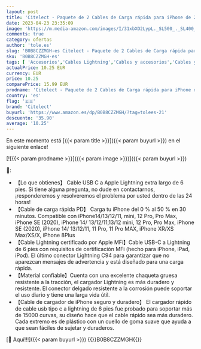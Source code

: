 ```yaml
---
layout: post
title: 'Citelect - Paquete de 2 Cables de Carga rápida para iPhone de 2m [Certificado Apple MFi]  Cable USB Tipo C a Lightning Cable de Carga de 2m for Apple iPhone14 13 12 Pro XR XS MAX X 8 Plus'
date: 2023-04-23 23:35:09
image: 'https://m.media-amazon.com/images/I/31xbXO2LypL._SL500_._SL400_.jpg'
comments: true
category: ofertas
author: 'tole.es'
slug: 'B0B8CZZMGH-es Citelect - Paquete de 2 Cables de Carga rápida para iPhone...'
sku: 'B0B8CZZMGH-es'
tags: [ 'Accesorios','Cables Lightning','Cables y accesorios','Cables y conectores','Informática','apple','citelect','iphone','🇪🇸', ]
actualPrice: 10.25 EUR
currency: EUR
price: 10.25
comparePrice: 15.99 EUR
prodname: 'Citelect - Paquete de 2 Cables de Carga rápida para iPhone de 2m [Certificado Apple MFi]  Cable USB Tipo C a Lightning Cable de Carga de 2m for Apple iPhone14 13 12 Pro XR XS MAX X 8 Plus'
country: 'es'
flag: '🇪🇸'
brand: 'Citelect'
buyurl: 'https://www.amazon.es/dp/B0B8CZZMGH/?tag=tolees-21'
descuento: '35.90'
average: '10.25'
---
```


En este momento está [{{< param title >}}]({{< param buyurl >}}) en el siguiente enlace!

[![{{< param prodname >}}]({{< param image >}})]({{< param buyurl >}})

🔎:

- 【Lo que obtienes】 Cable USB C a Apple Lightning extra largo de 6 pies. Si tiene alguna pregunta, no dude en contactarnos, ¡responderemos y resolveremos el problema por usted dentro de las 24 horas!
- 【Cable de carga rápida PD】 Carga tu iPhone del 0 % al 50 % en 30 minutos. Compatible con iPhone14/13/12/11, mini, 12 Pro, Pro Max, iPhone SE (2020), iPhone 14/ 13/12/11,13/12 mini, 12 Pro, Pro Max, iPhone SE (2020), iPhone 14/ 13/12/11, 11 Pro, 11 Pro MAX, iPhone XR/XS Max/XS/X, iPhone 8Plus
- 【Cable Lightning certificado por Apple MFi】Cable USB-C a Lightning de 6 pies con requisitos de certificación MFi (hecho para iPhone, iPad, iPod). El último conector Lightning C94 para garantizar que no aparezcan mensajes de advertencia y está diseñado para una carga rápida.
- 【Material confiable】Cuenta con una excelente chaqueta gruesa resistente a la tracción, el cargador Lightning es más duradero y resistente. El conector delgado resistente a la corrosión puede soportar el uso diario y tiene una larga vida útil.
- 【Cable de cargador de iPhone seguro y duradero】 El cargador rápido de cable usb tipo c a lightning de 6 pies fue probado para soportar más de 15000 curvas, su diseño hace que el cable rápido sea más duradero. Cada extremo es de plástico con un cuello de goma suave que ayuda a que sean fáciles de sujetar y duraderos.

[🛒 Aquí!!!]({{< param buyurl >}})
{{<world>}}B0B8CZZMGH{{</world>}}
